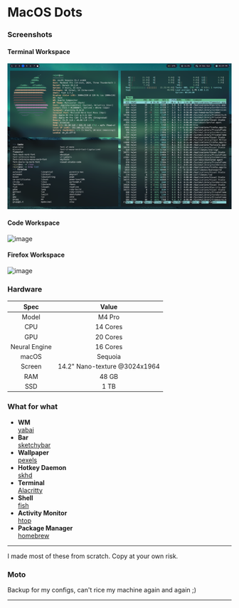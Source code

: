 # MacOS Dots

### Screenshots

#### Terminal Workspace

![image](./assets/hs.png)


#### Code Workspace

![image](./assets/vsc.png)

#### Firefox Workspace

![image](./assets/yt.png)

### Hardware

| Spec | Value |
|:---: |:---:|
| Model | M4 Pro |
| CPU | 14 Cores |
| GPU | 20 Cores |
| Neural Engine | 16 Cores |
| macOS | Sequoia |
| Screen | 14.2" Nano-texture @3024x1964 |
| RAM | 48 GB |
| SSD | 1 TB |




### What for what

- **WM** \
 [yabai](https://github.com/koekeishiya/yabai)
 - **Bar** \
  [sketchybar](https://github.com/FelixKratz/SketchyBar)
 - **Wallpaper** \
 [pexels](https://www.pexels.com/search/4k%20wallpaper/)
-   **Hotkey Daemon** \
[skhd](https://github.com/koekeishiya/skhd)
- **Terminal** \
[Alacritty](https://github.com/alacritty/alacritty)
- **Shell** \
[fish](https://fishshell.com/)
- **Activity Monitor** \
[htop](https://htop.dev/)
- **Package Manager** \
[homebrew](https://brew.sh/)

<hr>
I made most of these from scratch. Copy at your own risk.

### Moto
Backup for my configs, can't rice my machine again and again ;)
<hr>